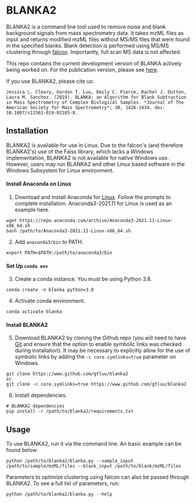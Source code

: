 # BLANKA2

BLANKA2 is a command line tool used to remove noise and blank background signals from mass spectrometry data. It takes mzML files as input and returns modified mzML files without MS/MS files that were found in the specified blanks. Blank detection is performed using MS/MS clustering through [falcon](https://github.com/bittremieux/falcon). Importantly, full scan MS data is not affected.

This repo contains the current development version of BLANKA actively being worked on. For the publication version, please see [here](https://github.com/gtluu/blanka).

If you use BLANKA2, please cite us:

```
Jessica L. Cleary, Gordon T. Luu, Emily C. Pierce, Rachel J. Dutton, Laura M. Sanchez. (2019). BLANKA: an Algorithm for Blank Subtraction in Mass Spectrometry of Complex Biological Samples. *Journal of The American Society for Mass Spectrometry*; 30, 1426-1434. doi: 10.1007/s13361-019-02185-8.
```

## Installation

BLANKA2 is available for use in Linux. Due to the falcon's (and therefore BLANKA2's) use of the Faiss library, which lacks a Windows implementation, BLANKA2 is not available for native Windows use. However, users may run BLANKA2 and other Linux based software in the Windows Subsystem for Linux environment.

#### Install Anaconda on Linux

1. Download and install Anaconda for [Linux](https://repo.anaconda.com/archive/Anaconda3-2021.11-Linux-x86_64.sh). 
Follow the prompts to complete installation. Anaconda3-2021.11 for Linux is used as an example here.
```
wget https://repo.anaconda.com/archive/Anaconda3-2021.11-Linux-x86_64.sh
bash /path/to/Anaconda3-2021.11-Linux-x86_64.sh
```
2. Add ```anaconda3/bin``` to PATH.
```
export PATH=$PATH:/path/to/anaconda3/bin
```

#### Set Up ```conda env```

3. Create a conda instance. You must be using Python 3.8.
```
conda create -n blanka python=3.8
```
4. Activate conda environment.
```
conda activate blanka
```

#### Install BLANKA2

5. Download BLANKA2 by cloning the Github repo (you will need to have [Git](https://git-scm.com/downloads) and 
ensure that the option to enable symbolic links was checked during installation). It may be necessary to explicitly
allow for the use of symbolic links by adding the ```-c core.symlinks=true``` parameter on Windows.
```
git clone https://www.github.com/gtluu/blanka2
or
git clone -c core.symlinks=true https://www.github.com/gtluu/blanka2
```
6. Install dependencies.
```
# BLANKA2 dependencies
pip install -r /path/to/blanka2/requirements.txt
```

## Usage

To use BLANKA2, run it via the command line. An basic example can be found below:
```
python /path/to/blanka2/blanka.py --sample_input /path/to/sample/mzML/files --blank_input /path/to/blank/mzML/files
```

Parameters to optimize clustering using falcon can also be passed through BLANKA2. To see a full list of parameters, run:
```
python /path/to/blanka2/blanka.py --help
```
